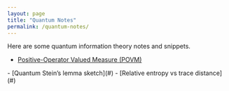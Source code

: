 ```yaml
---
layout: page
title: "Quantum Notes"
permalink: /quantum-notes/
---
```


Here are some quantum information theory notes and snippets. 

- <a href="{{ '/Quantum_Information_notes.pdf' | relative_url }}" target="_blank" rel="noopener">
  Positive-Operator Valued Measure (POVM)
</a>
- [Quantum Stein’s lemma sketch](#)
- [Relative entropy vs trace distance](#)

